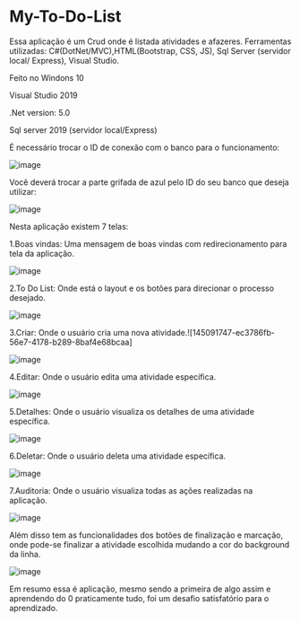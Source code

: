 # My-To-Do-List
Essa aplicação é um Crud onde é listada atividades e afazeres. 
Ferramentas utilizadas: C#(DotNet/MVC),HTML(Bootstrap, CSS, JS), Sql Server (servidor local/ Express), Visual Studio.

Feito no Windons 10

Visual Studio 2019

.Net version: 5.0

Sql server 2019 (servidor local/Express) 

É necessário trocar o ID de conexão com o banco para o funcionamento:

![image](https://user-images.githubusercontent.com/74794415/145095142-fb8cd520-3111-4de0-b1c4-113185ea5ef2.png)

Você deverá trocar a parte grifada de azul pelo ID do seu banco que deseja utilizar:

![image](https://user-images.githubusercontent.com/74794415/145095726-1e042ff7-7cac-4702-bff9-38d2d8413687.png)




Nesta aplicação existem 7 telas: 

1.Boas vindas: Uma mensagem de boas vindas com redirecionamento para tela da aplicação.

![image](https://user-images.githubusercontent.com/74794415/145089317-ba2c1f58-9606-49c5-a8bf-c09d099df7c6.png)

2.To Do List: Onde está o layout e os botões para direcionar o processo desejado.

![image](https://user-images.githubusercontent.com/74794415/145089467-8a2abcec-0851-4425-8a90-7182811e27a3.png)

3.Criar: Onde o usuário cria uma nova atividade.![145091747-ec3786fb-56e7-4178-b289-8baf4e68bcaa]

![image](https://user-images.githubusercontent.com/74794415/145090965-d95dfca1-af2a-4d6b-b7d5-c165da0b2c60.png)

4.Editar: Onde o usuário edita uma  atividade específica.

![image](https://user-images.githubusercontent.com/74794415/145091059-9b3a185a-f5f6-4e62-814f-5aeb2f672b58.png)

5.Detalhes: Onde o usuário visualiza os detalhes de uma atividade específica.

![image](https://user-images.githubusercontent.com/74794415/145091112-1a4c9b35-75e0-4c6f-b192-2d6af55ffe32.png)

6.Deletar: Onde o usuário deleta uma  atividade específica.

![image](https://user-images.githubusercontent.com/74794415/145091200-8e38212d-001a-495c-968c-59661a762a9d.png)

7.Auditoria: Onde o usuário visualiza todas as ações realizadas na aplicação.

![image](https://user-images.githubusercontent.com/74794415/145091249-02b2842e-86c5-47ca-8c5a-41bf89067cd2.png)

Além disso tem as funcionalidades dos botões de finalização e marcação, onde pode-se finalizar a atividade escolhida mudando a cor do background da linha.

![image](https://user-images.githubusercontent.com/74794415/145091747-ec3786fb-56e7-4178-b289-8baf4e68bcaa.png)

Em resumo essa é aplicação, mesmo sendo a primeira de algo assim e aprendendo do 0 praticamente tudo, foi um desafio satisfatório para o aprendizado.






